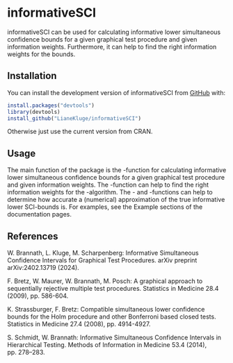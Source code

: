 
<!-- README.md is generated from README.Rmd. Please edit that file -->

# informativeSCI

<!-- badges: start -->
<!-- badges: end -->

informativeSCI can be used for calculating informative lower
simultaneous confidence bounds for a given graphical test procedure and
given information weights. Furthermore, it can help to find the right
information weights for the bounds.

## Installation

You can install the development version of informativeSCI from
[GitHub](https://github.com/) with:

``` r
install.packages("devtools")
library(devtools)
install_github("LianeKluge/informativeSCI")
```

Otherwise just use the current version from CRAN.

## Usage

The main function of the package is the -function for calculating
informative lower simultaneous confidence bounds for a given graphical
test procedure and given information weights. The -function can help to
find the right information weights for the -algorithm. The - and
-functions can help to determine how accurate a (numerical)
approximation of the true informative lower SCI-bounds is. For examples,
see the Example sections of the documentation pages.

## References

W. Brannath, L. Kluge, M. Scharpenberg: Informative Simultaneous
Confidence Intervals for Graphical Test Procedures. arXiv preprint
arXiv:2402.13719 (2024).

F. Bretz, W. Maurer, W. Brannath, M. Posch: A graphical approach to
sequentially rejective multiple test procedures. Statistics in Medicine
28.4 (2009), pp. 586-604.

K. Strassburger, F. Bretz: Compatible simultaneous lower confidence
bounds for the Holm procedure and other Bonferroni based closed tests.
Statistics in Medicine 27.4 (2008), pp. 4914-4927.

S. Schmidt, W. Brannath: Informative Simultaneous Confidence Intervals
in Hierarchical Testing. Methods of Information in Medicine 53.4 (2014),
pp. 278–283.
